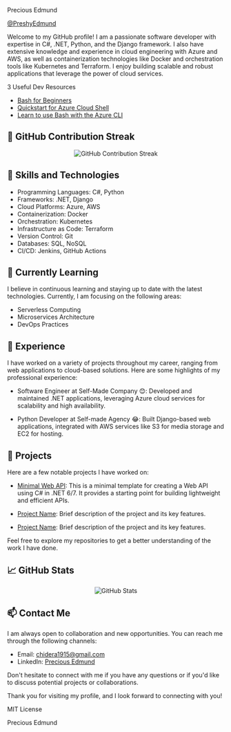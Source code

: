 <div class="card">
            <p class="name">Precious Edmund </p>
            <p class="contact">
                <i class="fab fa-twitter"></i>
                <a href="https://www.twitter.com/" target="_blank">@PreshyEdmund</a>
            </p>
            <p class="about">Welcome to my GitHub profile! I am a passionate software developer with expertise in C#, .NET, Python, and the Django framework. I also have extensive knowledge and experience in cloud engineering with Azure and AWS, as well as containerization technologies like Docker and orchestration tools like Kubernetes and Terraform. I enjoy building scalable and robust applications that leverage the power of cloud services.</p>
            <div class="resources">
                <p>3 Useful Dev Resources</p>
                <ul>
                    <li>
                        <a href="https://github.com/microsoft/bash-for-beginners" target="_blank" title="Bash for Beginners">Bash for Beginners</a>
                    </li>
                    <li>
                        <a href="https://learn.microsoft.com/en-us/azure/cloud-shell/quickstart?wt.mc_id=1reg_S-1076_webpage_reactor&tabs=azurecli" target="_Quickstart for Azure Cloud Shell" title="Quickstart for Azure Cloud Shell">Quickstart for Azure Cloud Shell</a>
                    </li>
                    <li>
                        <a href="https://learn.microsoft.com/en-us/cli/azure/azure-cli-learn-bash?wt.mc_id=1reg_S-1076_webpage_reactor" target="_Learn to use Bash with the Azure CLI" title="Learn to use Bash with the Azure CLI">Learn to use Bash with the Azure CLI</a>
                    </li>
                </ul>
            </div>
        </div>

##  🚀 GitHub Contribution Streak

<p align="center">
  <img src="https://github-readme-streak-stats.herokuapp.com/?user=Chibuike-edmund&theme=dark" alt="GitHub Contribution Streak" />
</p>

##  🔭 Skills and Technologies

- Programming Languages: C#, Python
- Frameworks: .NET, Django
- Cloud Platforms: Azure, AWS
- Containerization: Docker
- Orchestration: Kubernetes
- Infrastructure as Code: Terraform
- Version Control: Git
- Databases: SQL, NoSQL
- CI/CD: Jenkins, GitHub Actions

##  🌱 Currently Learning

I believe in continuous learning and staying up to date with the latest technologies. Currently, I am focusing on the following areas:

- Serverless Computing
- Microservices Architecture
- DevOps Practices

## 💼 Experience

I have worked on a variety of projects throughout my career, ranging from web applications to cloud-based solutions. Here are some highlights of my professional experience:

- Software Engineer at Self-Made Company 😊: Developed and maintained .NET applications, leveraging Azure cloud services for scalability and high availability.

- Python Developer at Self-made Agency 😂: Built Django-based web applications, integrated with AWS services like S3 for media storage and EC2 for hosting.

## 🚀 Projects

Here are a few notable projects I have worked on:

- [Minimal Web API]([https://github.com/Chibuike-edmund/Minimal-Web-API]):
This is a minimal template for creating a Web API using C# in .NET 6/7. It provides a starting point for building lightweight and efficient APIs.

- [Project Name](https://github.com/yourusername/project-name): Brief description of the project and its key features.

- [Project Name](https://github.com/yourusername/project-name): Brief description of the project and its key features.

Feel free to explore my repositories to get a better understanding of the work I have done.

## 📈 GitHub Stats

<p align="center">
  <img src="https://github-readme-stats.vercel.app/api?username=Chibuike-edmund&show_icons=true&theme=dark" alt="GitHub Stats" />
</p>

## 📫 Contact Me

I am always open to collaboration and new opportunities. You can reach me through the following channels:

- Email: [chidera1915@gmail.com](mailto:your.email@example.com)
- LinkedIn: [Precious Edmund](https://www.linkedin.com/in/precious-edmund/)

Don't hesitate to connect with me if you have any questions or if you'd like to discuss potential projects or collaborations.

Thank you for visiting my profile, and I look forward to connecting with you!

MIT License

Precious Edmund
